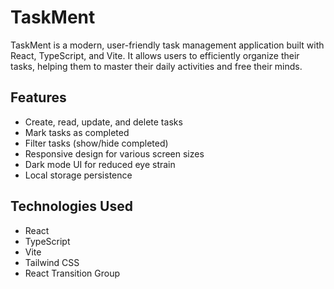 # TaskMent

TaskMent is a modern, user-friendly task management application built with React, TypeScript, and Vite. It allows users to efficiently organize their tasks, helping them to master their daily activities and free their minds.

## Features

- Create, read, update, and delete tasks
- Mark tasks as completed
- Filter tasks (show/hide completed)
- Responsive design for various screen sizes
- Dark mode UI for reduced eye strain
- Local storage persistence

## Technologies Used

- React
- TypeScript
- Vite
- Tailwind CSS
- React Transition Group
